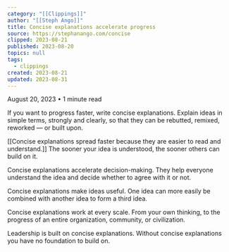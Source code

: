```yaml
---
category: "[[Clippings]]"
author: "[[Steph Ango]]"
title: Concise explanations accelerate progress
source: https://stephanango.com/concise
clipped: 2023-08-21
published: 2023-08-20
topics: null
tags:
  - clippings
created: 2023-08-21
updated: 2023-08-31
---
```


August 20, 2023 • 1 minute read

If you want to progress faster, write concise explanations. Explain ideas in simple terms, strongly and clearly, so that they can be rebutted, remixed, reworked — or built upon.

[[Concise explanations spread faster because they are easier to read and understand.]] The sooner your idea is understood, the sooner others can build on it.

Concise explanations accelerate decision-making. They help everyone understand the idea and decide whether to agree with it or not.

Concise explanations make ideas useful. One idea can more easily be combined with another idea to form a third idea.

Concise explanations work at every scale. From your own thinking, to the progress of an entire organization, community, or civilization.

Leadership is built on concise explanations. Without concise explanations you have no foundation to build on.